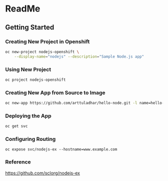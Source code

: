 # ReadMe

## Getting Started

### Creating New Project in Openshift

```bash
oc new-project nodejs-openshift \
    --display-name="nodejs" --description="Sample Node.js app"
```

### Using New Project

```bash
oc project nodejs-openshift
```

### Creating New App from Source to Image

```bash
oc new-app https://github.com/arttuladhar/hello-node.git -l name=hello-nodejs
```

### Deploying the App

```bash
oc get svc
```

### Configuring Routing

```
oc expose svc/nodejs-ex --hostname=www.example.com
```

### Reference

https://github.com/sclorg/nodejs-ex
